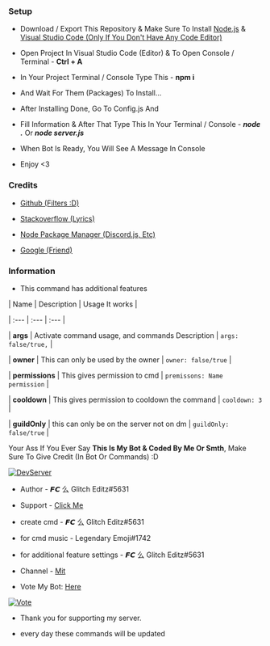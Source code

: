 
### Setup

- Download / Export This Repository & Make Sure To Install [Node.js](https://nodejs.org/en/) & [Visual Studio Code (Only If You Don't Have Any Code Editor)](https://code.visualstudio.com/)

- Open Project In Visual Studio Code (Editor) & To Open Console / Terminal - **Ctrl + A**

- In Your Project Terminal / Console Type This - **npm i**

- And Wait For Them (Packages) To Install...

- After Installing Done, Go To Config.js And

- Fill Information & After That Type This In Your Terminal / Console - **_node ._** Or **_node server.js_**

- When Bot Is Ready, You Will See A Message In Console

- Enjoy <3

### Credits

- [Github (Filters :D)](https://github.com)

- [Stackoverflow (Lyrics)](https://stackoverflow.com)

- [Node Package Manager (Discord.js, Etc)](https://www.npmjs.com/)

- [Google (Friend)](https://google.com)

### Information

- This command has additional features

| Name | Description | Usage It works |

| :--- | :--- | :--- |

| **args** | Activate command usage, and commands Description | `args: false/true,` |  

| **owner** | This can only be used by the owner | `owner: false/true` |  

| **permissions** | This gives permission to cmd | `premissons: Name permission` |  

| **cooldown** | This gives permission to cooldown the command | `cooldown: 3` |  

| **guildOnly** | this can only be on the server not on dm | `guildOnly: false/true` | 

Your Ass If You Ever Say **This Is My Bot & Coded By Me Or Smth**, Make Sure To Give Credit (In Bot Or Commands) :D

[![DevServer](https://discordapp.com/api/guilds/773194751411355698/widget.png?style=shield)](https://dsc.gg/mincoder)

- Author - 𝙁𝘾 么 Glitch Editz#5631 

- Support - [Click Me](https://dsc.gg/mincoder) 

- create cmd - 𝙁𝘾 么 Glitch Editz#5631

- for cmd music - Legendary Emoji#1742

- for additional feature settings - 𝙁𝘾 么 Glitch Editz#5631

- Channel - [Mit](https://www.youtube.com/channel/UCpLctSYrYYQm58ul219kMwg)

- Vote My Bot: [Here](https://infinitybotlist.com/bots/790937024941129759)

[![Vote](https://infinitybotlist.com/bots/790937024941129759/widget)](https://infinitybotlist.com/bots/790937024941129759)

- Thank you for supporting my server.

- every day these commands will be updated
